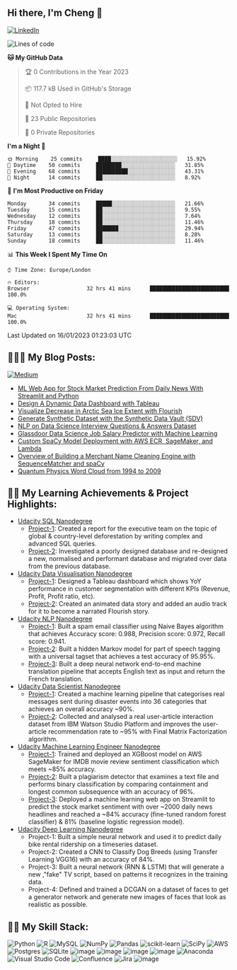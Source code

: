 ## Hi there, I'm Cheng 👋 
[![LinkedIn](https://img.shields.io/badge/linkedin-%230077B5.svg?style=for-the-badge&logo=linkedin&logoColor=white)](https://www.linkedin.com/in/cheng-zhang-carson/)

<!--START_SECTION:waka-->
![Lines of code](https://img.shields.io/badge/From%20Hello%20World%20I%27ve%20Written-2%20Million%20lines%20of%20code-blue)

**🐱 My GitHub Data** 

> 🏆 0 Contributions in the Year 2023
 > 
> 📦 117.7 kB Used in GitHub's Storage 
 > 
> 🚫 Not Opted to Hire
 > 
> 📜 23 Public Repositories 
 > 
> 🔑 0 Private Repositories  
 > 
**I'm a Night 🦉** 

```text
🌞 Morning    25 commits     ████░░░░░░░░░░░░░░░░░░░░░   15.92% 
🌆 Daytime    50 commits     ████████░░░░░░░░░░░░░░░░░   31.85% 
🌃 Evening    68 commits     ██████████░░░░░░░░░░░░░░░   43.31% 
🌙 Night      14 commits     ██░░░░░░░░░░░░░░░░░░░░░░░   8.92%

```
📅 **I'm Most Productive on Friday** 

```text
Monday       34 commits     █████░░░░░░░░░░░░░░░░░░░░   21.66% 
Tuesday      15 commits     ██░░░░░░░░░░░░░░░░░░░░░░░   9.55% 
Wednesday    12 commits     ██░░░░░░░░░░░░░░░░░░░░░░░   7.64% 
Thursday     18 commits     ██░░░░░░░░░░░░░░░░░░░░░░░   11.46% 
Friday       47 commits     ███████░░░░░░░░░░░░░░░░░░   29.94% 
Saturday     13 commits     ██░░░░░░░░░░░░░░░░░░░░░░░   8.28% 
Sunday       18 commits     ██░░░░░░░░░░░░░░░░░░░░░░░   11.46%

```


📊 **This Week I Spent My Time On** 

```text
⌚︎ Time Zone: Europe/London

🔥 Editors: 
Browser                  32 hrs 41 mins      █████████████████████████   100.0%

💻 Operating System: 
Mac                      32 hrs 41 mins      █████████████████████████   100.0%

```


 Last Updated on 16/01/2023 01:23:03 UTC
<!--END_SECTION:waka-->

## 🧑🏻‍🌾 My Blog Posts: 
[![Medium](https://img.shields.io/badge/Medium-12100E?style=for-the-badge&logo=medium&logoColor=white)](https://medium.com/@kyoto-cheng)
- [ML Web App for Stock Market Prediction From Daily News With Streamlit and Python](https://medium.com/swlh/build-a-ml-web-app-for-stock-market-prediction-from-daily-news-with-streamlit-and-python-7c4cf918d9b4)
- [Design A Dynamic Data Dashboard with Tableau](https://towardsdatascience.com/design-a-dynamic-data-dashboard-with-tableau-e78cb91af212)
- [Visualize Decrease in Arctic Sea Ice Extent with Flourish](https://towardsdatascience.com/a-visualization-of-decrease-in-arctic-sea-ice-extent-over-past-40-years-fb377bdf94a1)
- [Generate Synthetic Dataset with the Synthetic Data Vault (SDV)](https://medium.com/geekculture/generate-synthetic-dataset-with-the-synthetic-data-vault-sdv-26b564b8fe15)
- [NLP on Data Science Interview Questions & Answers Dataset](https://towardsdatascience.com/nlp-on-data-science-interview-questions-answers-dataset-5e7b31f749cf)
- [Glassdoor Data Science Job Salary Predictor with Machine Learning](https://medium.com/geekculture/data-science-job-salary-predictor-with-machine-learning-from-glassdoor-ad1ca38c6175)
- [Custom SpaCy Model Deployment with AWS ECR, SageMaker, and Lambda](https://towardsdatascience.com/a-custom-spacy-model-deployment-with-aws-ecr-sagemaker-lambda-72a488fe58)
- [Overview of Building a Merchant Name Cleaning Engine with SequenceMatcher and spaCy](https://towardsdatascience.com/an-overview-of-building-a-merchant-name-cleaning-engine-with-sequencematcher-and-spacy-9d8138b9aace)
- [Quantum Physics Word Cloud from 1994 to 2009](https://towardsdatascience.com/lets-generate-a-quantum-physics-word-cloud-from-1994-to-2009-d53ee1bf4825)

## 🧗🏻 My Learning Achievements & Project Highlights: 
- [Udacity SQL Nanodegree](https://graduation.udacity.com/confirm/GAFFAGZP)
  - [Project-1](https://github.com/kyoto-cheng/SQL-Analyze-Deforestation): Created a report for the executive team on the topic of global & country-level deforestation by writing complex and advanced SQL queries. 
  - [Project-2](https://github.com/kyoto-cheng/SQL-Design-New-PostgreSQL-Database): Investigated a poorly designed database and re-designed a new, normalised and performant database and migrated over data from the previous database.  
- [Udacity Data Visualisation Nanodegree](https://graduation.udacity.com/confirm/AD44QHWJ)
  - [Project-1](https://medium.com/towards-data-science/design-a-dynamic-data-dashboard-with-tableau-e78cb91af212): Designed a Tableau dashboard which shows YoY performance in customer segmentation with different KPIs (Revenue, Profit, Profit ratio, etc).
  - [Project-2](https://medium.com/towards-data-science/a-visualization-of-decrease-in-arctic-sea-ice-extent-over-past-40-years-fb377bdf94a1): Created an animated data story and added an audio track for it to become a narrated Flourish story. 
- [Udacity NLP Nanodegree](https://graduation.udacity.com/confirm/YSHK6MDV)
  - [Project-1](https://github.com/kyoto-cheng/Spam-Classifier-with-Naive-Bayes-Algorithm): Built a spam email classifier using Naive Bayes algorithm that achieves Accuracy score: 0.988, Precision score: 0.972, Recall score: 0.941.
  - [Project-2](https://github.com/kyoto-cheng/Hidden-Markov-Model-for-Part-of-Speech-Tagging): Built a hidden Markov model for part of speech tagging with a universal tagset that achieves a test accuracy of 95.95%. 
  - [Project-3](https://github.com/kyoto-cheng/NLP-Machine-Learning-Translation): Built a deep neural network end-to-end machine translation pipeline that accepts English text as input and return the French translation.  
- [Udacity Data Scientist Nanodegree](https://graduation.udacity.com/confirm/ZHLH4AAE)
  - [Project-1](https://github.com/kyoto-cheng/Machine-Learning-On-Disaster-Response-Project): Created a machine learning pipeline that categorises real messages sent during disaster events into 36 categories that achieves an overall accuracy ~90%. 
  - [Project-2](https://github.com/kyoto-cheng/IBM-Articles-Recommendation-with-Machine-Learning): Collected and analysed a real user-article interaction dataset from IBM Watson Studio Platform and improves the user-article recommendation rate to ~95% with Final Matrix Factorization algorithm. 
- [Udacity Machine Learning Engineer Nanodegree](https://graduation.udacity.com/confirm/PRYYR69M)
  - [Project-1](https://github.com/kyoto-cheng/LSTM-Sentiment-Analysis-with-AWS-SageMaker): Trained and deployed an XGBoost model on AWS SageMaker for IMDB movie review sentiment classification which meets ~85% accuracy.
  - [Project-2](https://github.com/kyoto-cheng/NLP-On-Plagiarism-Detection): Built a plagiarism detector that examines a text file and performs binary classification by comparing containment and longest common subsequence with an accuracy of 96%. 
  - [Project-3](https://medium.com/swlh/build-a-ml-web-app-for-stock-market-prediction-from-daily-news-with-streamlit-and-python-7c4cf918d9b4): Deployed a machine learning web app on Streamlit to predict the stock market sentiment with over ~2000 daily news headlines and reached a ~84% accuracy (fine-tuned random forest classifier) & 81% (baseline logistic regression model). 
- [Udacity Deep Learning Nanodegree](https://graduation.udacity.com/confirm/XKVJEVVR)
  - Project-1: Built a simple neural network and used it to predict daily bike rental ridership on a timeseries dataset.
  - Project-2: Created a CNN to Classify Dog Breeds (using Transfer Learning VGG16) with an accuracy of 84%. 
  - Project-3: Built a neural network (RNN & LSTM) that will generate a new ,"fake" TV script, based on patterns it recognizes in the training data.
  - Project-4: Defined and trained a DCGAN on a dataset of faces to get a generator network and generate new images of faces that look as realistic as possible. 

## 🥷🏻 My Skill Stack:
![Python](https://img.shields.io/badge/python-3670A0?style=for-the-badge&logo=python&logoColor=ffdd54)
![R](https://img.shields.io/badge/r-%23276DC3.svg?style=for-the-badge&logo=r&logoColor=white)
![MySQL](https://img.shields.io/badge/mysql-%2300f.svg?style=for-the-badge&logo=mysql&logoColor=white)
![NumPy](https://img.shields.io/badge/numpy-%23013243.svg?style=for-the-badge&logo=numpy&logoColor=white)
![Pandas](https://img.shields.io/badge/pandas-%23150458.svg?style=for-the-badge&logo=pandas&logoColor=white)
![scikit-learn](https://img.shields.io/badge/scikit--learn-%23F7931E.svg?style=for-the-badge&logo=scikit-learn&logoColor=white)
![SciPy](https://img.shields.io/badge/SciPy-%230C55A5.svg?style=for-the-badge&logo=scipy&logoColor=%white)
![AWS](https://img.shields.io/badge/AWS-%23FF9900.svg?style=for-the-badge&logo=amazon-aws&logoColor=white)
![Postgres](https://img.shields.io/badge/postgres-%23316192.svg?style=for-the-badge&logo=postgresql&logoColor=white)
![SQLite](https://img.shields.io/badge/sqlite-%2307405e.svg?style=for-the-badge&logo=sqlite&logoColor=white)
![image](https://img.shields.io/badge/Tableau-E97627?style=for-the-badge&logo=Tableau&logoColor=white)
![image](https://img.shields.io/badge/Colab-F9AB00?style=for-the-badge&logo=googlecolab&color=525252)
![image](https://img.shields.io/badge/Jupyter-F37626.svg?&style=for-the-badge&logo=Jupyter&logoColor=white)
![image](https://img.shields.io/badge/Streamlit-FF4B4B?style=for-the-badge&logo=Streamlit&logoColor=white)
![Anaconda](https://img.shields.io/badge/Anaconda-%2344A833.svg?style=for-the-badge&logo=anaconda&logoColor=white)
![Visual Studio Code](https://img.shields.io/badge/Visual%20Studio%20Code-0078d7.svg?style=for-the-badge&logo=visual-studio-code&logoColor=white)
![Confluence](https://img.shields.io/badge/confluence-%23172BF4.svg?style=for-the-badge&logo=confluence&logoColor=white)
![Jira](https://img.shields.io/badge/jira-%230A0FFF.svg?style=for-the-badge&logo=jira&logoColor=white)
![image](https://img.shields.io/badge/GitHub-100000?style=for-the-badge&logo=github&logoColor=white)
